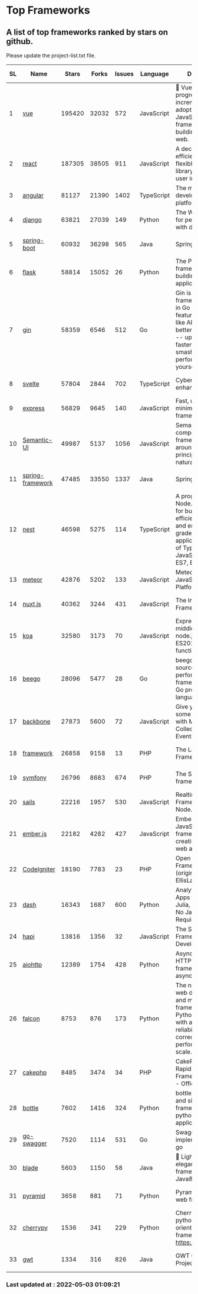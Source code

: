 # Top Frameworks
## A list of top frameworks ranked by stars on github.  
Please update the project-list.txt file.

| SL| Name  | Stars| Forks| Issues | Language | Description | Last Commit |
| --| ------| -----| ---- | ------ | -------- | ----------- | ----------- |
| 1 | [vue](https://github.com/vuejs/vue) | 195420 | 32032 | 572 | JavaScript | 🖖 Vue.js is a progressive, incrementally-adoptable JavaScript framework for building UI on the web. | 2022-05-03 00:47:22 |
| 2 | [react](https://github.com/facebook/react) | 187305 | 38505 | 911 | JavaScript | A declarative, efficient, and flexible JavaScript library for building user interfaces. | 2022-04-28 19:05:41 |
| 3 | [angular](https://github.com/angular/angular) | 81127 | 21390 | 1402 | TypeScript | The modern web developer’s platform | 2022-05-02 23:33:42 |
| 4 | [django](https://github.com/django/django) | 63821 | 27039 | 149 | Python | The Web framework for perfectionists with deadlines. | 2022-05-02 08:52:33 |
| 5 | [spring-boot](https://github.com/spring-projects/spring-boot) | 60932 | 36298 | 565 | Java | Spring Boot | 2022-04-29 13:32:23 |
| 6 | [flask](https://github.com/pallets/flask) | 58814 | 15052 | 26 | Python | The Python micro framework for building web applications. | 2022-04-28 17:48:05 |
| 7 | [gin](https://github.com/gin-gonic/gin) | 58359 | 6546 | 512 | Go | Gin is a HTTP web framework written in Go (Golang). It features a Martini-like API with much better performance -- up to 40 times faster. If you need smashing performance, get yourself some Gin. | 2022-04-26 00:51:13 |
| 8 | [svelte](https://github.com/sveltejs/svelte) | 57804 | 2844 | 702 | TypeScript | Cybernetically enhanced web apps | 2022-04-30 18:38:56 |
| 9 | [express](https://github.com/expressjs/express) | 56829 | 9645 | 140 | JavaScript | Fast, unopinionated, minimalist web framework for node. | 2022-04-29 19:32:26 |
| 10 | [Semantic-UI](https://github.com/Semantic-Org/Semantic-UI) | 49987 | 5137 | 1056 | JavaScript | Semantic is a UI component framework based around useful principles from natural language. | 2018-10-21 20:59:02 |
| 11 | [spring-framework](https://github.com/spring-projects/spring-framework) | 47485 | 33550 | 1337 | Java | Spring Framework | 2022-05-02 15:05:25 |
| 12 | [nest](https://github.com/nestjs/nest) | 46598 | 5275 | 114 | TypeScript | A progressive Node.js framework for building efficient, scalable, and enterprise-grade server-side applications on top of TypeScript & JavaScript (ES6, ES7, ES8) 🚀 | 2022-04-22 06:59:58 |
| 13 | [meteor](https://github.com/meteor/meteor) | 42876 | 5202 | 133 | JavaScript | Meteor, the JavaScript App Platform | 2022-05-02 13:42:12 |
| 14 | [nuxt.js](https://github.com/nuxt/nuxt.js) | 40362 | 3244 | 431 | JavaScript | The Intuitive Vue(2) Framework | 2021-12-17 13:20:07 |
| 15 | [koa](https://github.com/koajs/koa) | 32580 | 3173 | 70 | JavaScript | Expressive middleware for node.js using ES2017 async functions | 2022-04-06 16:09:57 |
| 16 | [beego](https://github.com/beego/beego) | 28096 | 5477 | 28 | Go | beego is an open-source, high-performance web framework for the Go programming language. | 2022-04-29 03:55:21 |
| 17 | [backbone](https://github.com/jashkenas/backbone) | 27873 | 5600 | 72 | JavaScript | Give your JS App some Backbone with Models, Views, Collections, and Events | 2022-04-26 12:19:45 |
| 18 | [framework](https://github.com/laravel/framework) | 26858 | 9158 | 13 | PHP | The Laravel Framework. | 2022-05-02 14:58:22 |
| 19 | [symfony](https://github.com/symfony/symfony) | 26796 | 8683 | 674 | PHP | The Symfony PHP framework | 2022-05-01 10:50:12 |
| 20 | [sails](https://github.com/balderdashy/sails) | 22216 | 1957 | 530 | JavaScript | Realtime MVC Framework for Node.js | 2022-03-19 01:23:36 |
| 21 | [ember.js](https://github.com/emberjs/ember.js) | 22182 | 4282 | 427 | JavaScript | Ember.js - A JavaScript framework for creating ambitious web applications | 2022-04-28 16:23:03 |
| 22 | [CodeIgniter](https://github.com/bcit-ci/CodeIgniter) | 18190 | 7783 | 23 | PHP | Open Source PHP Framework (originally from EllisLab) | 2022-03-03 13:29:55 |
| 23 | [dash](https://github.com/plotly/dash) | 16343 | 1687 | 600 | Python | Analytical Web Apps for Python, R, Julia, and Jupyter. No JavaScript Required. | 2022-04-28 18:56:17 |
| 24 | [hapi](https://github.com/hapijs/hapi) | 13816 | 1356 | 32 | JavaScript | The Simple, Secure Framework Developers Trust | 2022-04-29 14:13:00 |
| 25 | [aiohttp](https://github.com/aio-libs/aiohttp) | 12389 | 1754 | 428 | Python | Asynchronous HTTP client/server framework for asyncio and Python | 2022-05-02 10:19:24 |
| 26 | [falcon](https://github.com/falconry/falcon) | 8753 | 876 | 173 | Python | The no-nonsense web data plane API and microservices framework for Python developers, with a focus on reliability, correctness, and performance at scale. | 2022-04-09 10:56:54 |
| 27 | [cakephp](https://github.com/cakephp/cakephp) | 8485 | 3474 | 34 | PHP | CakePHP: The Rapid Development Framework for PHP - Official Repository | 2022-04-30 21:34:17 |
| 28 | [bottle](https://github.com/bottlepy/bottle) | 7602 | 1416 | 324 | Python | bottle.py is a fast and simple micro-framework for python web-applications. | 2022-03-01 21:05:57 |
| 29 | [go-swagger](https://github.com/go-swagger/go-swagger) | 7520 | 1114 | 531 | Go | Swagger 2.0 implementation for go | 2022-04-20 19:44:32 |
| 30 | [blade](https://github.com/lets-blade/blade) | 5603 | 1150 | 58 | Java | :rocket: Lightning fast and elegant mvc framework for Java8 | 2022-05-02 16:01:58 |
| 31 | [pyramid](https://github.com/Pylons/pyramid) | 3658 | 881 | 71 | Python | Pyramid - A Python web framework | 2022-03-13 22:49:13 |
| 32 | [cherrypy](https://github.com/cherrypy/cherrypy) | 1536 | 341 | 229 | Python | CherryPy is a pythonic, object-oriented HTTP framework.      https://cherrypy.dev | 2022-03-13 22:31:07 |
| 33 | [gwt](https://github.com/gwtproject/gwt) | 1334 | 316 | 826 | Java | GWT Open Source Project | 2022-04-24 18:39:53 |

### Last updated at : 2022-05-03 01:09:21
